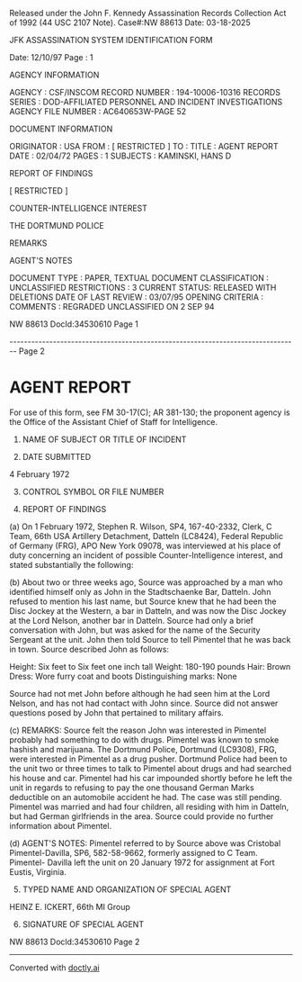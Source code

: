 Released under the John F. Kennedy
Assassination Records Collection Act of
1992 (44 USC 2107 Note). Case#:NW
88613 Date: 03-18-2025

JFK ASSASSINATION SYSTEM
IDENTIFICATION FORM

Date: 12/10/97
Page : 1

AGENCY INFORMATION

AGENCY : CSF/INSCOM
RECORD NUMBER : 194-10006-10316
RECORDS SERIES : DOD-AFFILIATED PERSONNEL AND INCIDENT INVESTIGATIONS
AGENCY FILE NUMBER : AC640653W-PAGE 52

DOCUMENT INFORMATION

ORIGINATOR : USA
FROM : [ RESTRICTED ]
TO :
TITLE : AGENT REPORT
DATE : 02/04/72
PAGES : 1
SUBJECTS : KAMINSKI, HANS D

REPORT OF FINDINGS

[ RESTRICTED ]

COUNTER-INTELLIGENCE INTEREST

THE DORTMUND POLICE

REMARKS

AGENT'S NOTES

DOCUMENT TYPE : PAPER, TEXTUAL DOCUMENT
CLASSIFICATION : UNCLASSIFIED
RESTRICTIONS : 3
CURRENT STATUS: RELEASED WITH DELETIONS
DATE OF LAST REVIEW : 03/07/95
OPENING CRITERIA :
COMMENTS : REGRADED UNCLASSIFIED ON 2 SEP 94

NW 88613 DocId:34530610 Page 1


-------------------------------------------------------------------------------- Page 2

# AGENT REPORT
For use of this form, see FM 30-17(C); AR 381-130; the proponent agency is the Office of the Assistant Chief of Staff for Intelligence.

1. NAME OF SUBJECT OR TITLE OF INCIDENT

2. DATE SUBMITTED

4 February 1972

3. CONTROL SYMBOL OR FILE NUMBER

4. REPORT OF FINDINGS

(a) On 1 February 1972, Stephen R. Wilson, SP4, 167-40-2332, Clerk,
C Team, 66th USA Artillery Detachment, Datteln (LC8424), Federal Republic of
Germany (FRG), APO New York 09078, was interviewed at his place of duty
concerning an incident of possible Counter-Intelligence interest, and stated
substantially the following:

(b) About two or three weeks ago, Source was approached by a man
who identified himself only as John in the Stadtschaenke Bar, Datteln.
John refused to mention his last name, but Source knew that he had been
the Disc Jockey at the Western, a bar in Datteln, and was now the Disc
Jockey at the Lord Nelson, another bar in Datteln. Source had only a
brief conversation with John, but was asked for the name of the Security
Sergeant at the unit. John then told Source to tell Pimentel that he was
back in town. Source described John as follows:

Height: Six feet to Six feet one inch tall
Weight: 180-190 pounds
Hair: Brown
Dress: Wore furry coat and boots
Distinguishing marks: None

Source had not met John before although he had seen him at the Lord Nelson,
and has not had contact with John since. Source did not answer questions
posed by John that pertained to military affairs.

(c) REMARKS: Source felt the reason John was interested in Pimentel
probably had something to do with drugs. Pimentel was known to smoke hashish
and marijuana. The Dortmund Police, Dortmund (LC9308), FRG, were interested
in Pimentel as a drug pusher. Dortmund Police had been to the unit two or
three times to talk to Pimentel about drugs and had searched his house and
car. Pimentel had his car impounded shortly before he left the unit in
regards to refusing to pay the one thousand German Marks deductible on an
automobile accident he had. The case was still pending. Pimentel was
married and had four children, all residing with him in Datteln, but had
German girlfriends in the area. Source could provide no further information
about Pimentel.

(d) AGENT'S NOTES: Pimentel referred to by Source above was Cristobal
Pimentel-Davilla, SP6, 582-58-9662, formerly assigned to C Team. Pimentel-
Davilla left the unit on 20 January 1972 for assignment at Fort Eustis,
Virginia.

5. TYPED NAME AND ORGANIZATION OF SPECIAL AGENT

HEINZ E. ICKERT, 66th MI Group

6. SIGNATURE OF SPECIAL AGENT

NW 88613 Docld:34530610 Page 2


---
Converted with [doctly.ai](https://doctly.ai)
